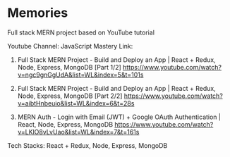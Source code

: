 # Memories
Full stack MERN project based on YouTube tutorial

Youtube Channel: JavaScript Mastery
Link:
1. Full Stack MERN Project - Build and Deploy an App | React + Redux, Node, Express, MongoDB [Part 1/2]
https://www.youtube.com/watch?v=ngc9gnGgUdA&list=WL&index=5&t=101s

2. Full Stack MERN Project - Build and Deploy an App | React + Redux, Node, Express, MongoDB [Part 2/2]
https://www.youtube.com/watch?v=aibtHnbeuio&list=WL&index=6&t=28s

3. MERN Auth - Login with Email (JWT) + Google OAuth Authentication | React, Node, Express, MongoDB
https://www.youtube.com/watch?v=LKlO8vLvUao&list=WL&index=7&t=161s

Tech Stacks:
React + Redux, Node, Express, MongoDB